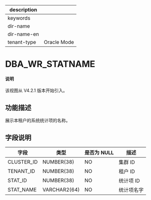 |description||
|---|---|
|keywords||
|dir-name||
|dir-name-en||
|tenant-type|Oracle Mode|

# DBA_WR_STATNAME

<main id="notice" type='explain'>
  <h4>说明</h4>
  <p>该视图从 V4.2.1 版本开始引入。</p>
</main>

## 功能描述

展示本租户的系统统计项的名称。

## 字段说明

| **字段** | **类型** | **是否为 NULL** | **描述** |
| --- | --- | --- | --- |
| CLUSTER_ID | NUMBER(38) | NO | 集群 ID |
| TENANT_ID | NUMBER(38) | NO | 租户 ID |
| STAT_ID | NUMBER(38) | NO | 统计项 ID |
| STAT_NAME | VARCHAR2(64) | NO | 统计项名字 |
